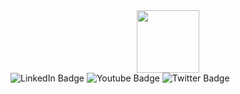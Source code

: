 <!--<h2 align="center"><img src="https://media.giphy.com/media/hvRJCLFzcasrR4ia7z/giphy.gif" width="28">Talented Full-Stack Developer</h2>
<p>
  <p>
    <img align="right" width="500" src="https://mir-s3-cdn-cf.behance.net/project_modules/disp/b41e1e27075137.5635f8edb514a.gif" />
  </p>
  <p>
  Hello, there<br>
  I'm a Full Stack Developer.<br><br>
  I have been working in web and mobile development for 7+ years.<br><br>
  I have already finished building mobile and applications, developing eCommerce and shopping websites, designing landing pages and more.<br><br>
  🏆 I’ve built websites for clients all over the country in a number of industries including finance, blockchain/cryptocurrency, fitness, and fashion.</p>
</p>
<!--<p align="center">
  <a href="https://github.com/perfectdev000"><img src="https://readme-typing-svg.herokuapp.com/?lines=Creative,%20Passionate%20and%20Efficient%20Full-Stack%20Software%20engineer;10+%2B%20years%20of%20hands-on%20experience;&center=true&width=800&height=45"></a>
</p>

<b> 🎬 I am ready to start your project immediately.</b>
## My Core Skill Stack
- 💽 <b>Programming Languages</b> : C/C++, C#, Java, Python, JavaScript, HTML/CSS, PHP, ActionScript
- 🗃 <b>Frontend</b> : React, React Native, Redux, Next.js, Vue.js, Nuxt.js, Web3.js
- 🗃 <b>Backend</b> : Node.js, Express.js, Django
- 🥇 <b>Top Skill</b> : Web Design, Unity, MERN, MEAN
- 🛢 <b>Database</b> : MySQL, MongoDB, PostgreSQL, SQLite, Cloud Database
- ⚖ <b>Testing Tools</b> : Matlab, Simulink, Postman
- 🌧 <b>Cloud Computing</b> : Google, AWS
<br><br>
## <b>😇 My Github Stats</b>:
<p align="left"><img src="https://komarev.com/ghpvc/?username=perfectdev000&label=Profile%20views&color=0e75b6&style=flat" alt="darkrut" /> </p>
<p align="center" style="margin-bottom: 10px;"><img src="https://github-profile-trophy.vercel.app/?username=perfectdev000&column=7&theme=onedark" alt="perfectdev000" /></p>
<p align="center">
  <img src = "https://github-readme-stats.vercel.app/api?username=perfectdev000&show_icons=true&include_all_commits=true&count_private=true&theme=tokyonight"> 
  <img src = "https://github-readme-stats.vercel.app/api/top-langs/?username=perfectdev000&langs_count=8&layout=compact&theme=tokyonight&include_all_commits=true">
</p>
<a href="https://github.com/perfectdev000/perfectdev000">
  <img alt="perfectdev000's Activity Graph" src="https://activity-graph.herokuapp.com/graph?username=perfectdev000&bg_color=22222E&color=DDDD66&line=00FFFF&point=0000FF"/>
</a>
  
</p>
</details>
<!--
<div align="center">
<h2> Connect with me <img src='https://raw.githubusercontent.com/ShahriarShafin/ShahriarShafin/main/Assets/handshake.gif' width="100px"></h2>
<p>
Email: darkrut22@gmail.com<br/>
</p>
</div>
-->
<div id="header" align="center">
  <img src="https://media.giphy.com/media/M9gbBd9nbDrOTu1Mqx/giphy.gif" width="100"/>
</div>
<div id="badges">
  <img src="https://img.shields.io/badge/LinkedIn-blue?style=for-the-badge&logo=linkedin&logoColor=white" alt="LinkedIn Badge"/>
  <img src="https://img.shields.io/badge/YouTube-red?style=for-the-badge&logo=youtube&logoColor=white" alt="Youtube Badge"/>
  <img src="https://img.shields.io/badge/Twitter-blue?style=for-the-badge&logo=twitter&logoColor=white" alt="Twitter Badge"/>
</div>
